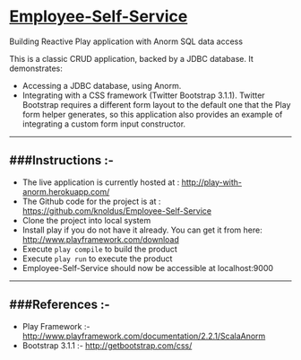 [Employee-Self-Service](http://play-with-anorm.herokuapp.com/)
==================================================================
Building Reactive Play application with Anorm SQL data access

This is a classic CRUD application, backed by a JDBC database. It demonstrates:
- Accessing a JDBC database, using Anorm.  
- Integrating with a CSS framework (Twitter Bootstrap 3.1.1).  Twitter Bootstrap requires a different form layout to the default one that the Play form helper generates, so this application also provides an example of integrating a custom form input constructor.

-----------------------------------------------------------------------
###Instructions :-
-----------------------------------------------------------------------
* The live application is currently hosted at : http://play-with-anorm.herokuapp.com/
* The Github code for the project is at : https://github.com/knoldus/Employee-Self-Service
* Clone the project into local system
* Install play  if you do not have it already. You can get it from here: http://www.playframework.com/download
* Execute `play compile` to build the product
* Execute `play run` to execute the product
* Employee-Self-Service should now be accessible at localhost:9000

-----------------------------------------------------------------------
###References :-
-----------------------------------------------------------------------
* Play Framework :- http://www.playframework.com/documentation/2.2.1/ScalaAnorm
* Bootstrap 3.1.1 :- http://getbootstrap.com/css/

